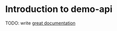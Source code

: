 # Introduction to demo-api

TODO: write [great documentation](http://jacobian.org/writing/what-to-write/)
